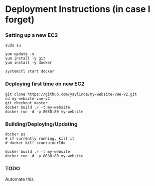# Deployment Instructions (in case I forget)

### Setting up a new EC2
```
sudo su

yum update -y
yum install -y git
yum install -y docker

systemctl start docker
```

### Deploying first time on new EC2
```
git clone https://github.com/yaylinda/my-website-vue-v2.git
cd my website-vue-v2
git checkout master
docker build ./ -t my-website
docker run -d -p 8080:80 my-website
```

### Building/Deploying/Updating
```
docker ps
# if currently running, kill it 
# docker kill <containerId>

docker build ./ -t my-website
docker run -d -p 8080:80 my-website 
```

### TODO
Automate this. 
